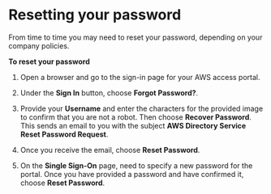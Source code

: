 # Resetting your password<a name="howtoresetpassword"></a>

From time to time you may need to reset your password, depending on your company policies\. 

**To reset your password**

1. Open a browser and go to the sign\-in page for your AWS access portal\.

1. Under the **Sign In** button, choose **Forgot Password?**\.

1. Provide your **Username** and enter the characters for the provided image to confirm that you are not a robot\. Then choose **Recover Password**\. This sends an email to you with the subject **AWS Directory Service Reset Password Request**\. 

1. Once you receive the email, choose **Reset Password**\. 

1. On the **Single Sign\-On** page, need to specify a new password for the portal\. Once you have provided a password and have confirmed it, choose **Reset Password**\. 